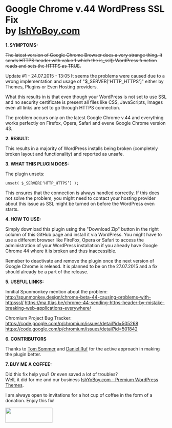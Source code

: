 <h1>Google Chrome v.44 WordPress SSL Fix<br>by <a href="http://themeforest.net/user/IshYoBoy/portfolio?ref=IshYoBoy" target="_blank">IshYoBoy.com</a></h1>

<strong>1. SYMPTOMS:</strong>

<strike>The latest version of Google Chrome Browser does a very strange thing. It sends HTTPS header with value 1 which the is_ssl() WordPress function reads and sets the HTTPS as TRUE.</strike>

Update #1 - 24.07.2015 - 13:05
It seems the problems were caused due to a wrong implementation and usage of "$_SERVER['HTTP_HTTPS']" either by Themes, Plugins or Even Hosting providers.

What this results in is that even though your WordPress is not set to use SSL and no security certificate is present all files like CSS, JavaScripts, Images even all links are set to go through HTTPS connection.

The problem occurs only on the latest Google Chrome v.44 and everything works perfectly on Firefox, Opera, Safari and evene Google Chrome version 43.


<strong>2. RESULT:</strong>

This results in a majority of WordPress installs being broken (completely broken layout and functionality) and reported as unsafe.


<strong>3. WHAT THIS PLUGIN DOES:</strong>

The plugin unsets:

<code>unset( $_SERVER[‘HTTP_HTTPS’] );</code>

This ensures that the connection is always handled correctly. If this does not solve the problem, you might need to contact your hosting provider about this issue as SSL might be turned on before the WordPress even starts.


<strong>4. HOW TO USE:</strong>

Simply download this plugin using the "Download Zip" button in the right column of this GitHub page and install it via WordPress. You might have to use a different browser like FireFox, Opera or Safari to access the administration of your WordPress installation if you already have Google Chrome 44 where it is broken and thus inaccessible.

Remeber to deactivate and remove the plugin once the next version of Google Chrome is releasd. It is planned to be on the 27.07.2015 and a fix should already be a part of the release.


<strong>5. USEFUL LINKS:</strong>

Innitial Spunmonkey mention about the problem:<br>
http://spunmonkey.design/chrome-beta-44-causing-problems-with-httpsssl/
https://ma.ttias.be/chrome-44-sending-https-header-by-mistake-breaking-web-applications-everywhere/

Chromium Project Bug Tracker:<br>
https://code.google.com/p/chromium/issues/detail?id=505268
https://code.google.com/p/chromium/issues/detail?id=501842

<strong>6. CONTRIBUTORS</strong>

Thanks to <a href="https://github.com/tomsommer" target="_blank">Tom Sommer</a> and <a href="https://github.com/DanielRuf" target="_blank">Daniel Ruf</a> for the active approach in making the plugin better.


<strong>7. BUY ME A COFFEE:</strong>

Did this fix help you? Or even saved a lot of troubles?<br>
Well, it did for me and our business <a href="http://themeforest.net/user/IshYoBoy/portfolio?ref=IshYoBoy" target="_blank">IshYoBoy.com - Premium WordPress Themes</a>. 

I am always open to invitations for a hot cup of coffee in the form of a donation. Enjoy this fix!

<a href="https://www.paypal.com/cgi-bin/webscr?cmd=_donations&business=vlooman%40gmail%2ecom&lc=SK&item_name=IshYoBoy%2ecom&item_number=chrome44%2dfix&currency_code=EUR&bn=PP%2dDonationsBF%3abtn_donateCC_LG%2egif%3aNonHosted" target="_blank"><img src="https://www.paypalobjects.com/en_US/i/btn/btn_donateCC_LG.gif" width="147" height="47" /><a>
